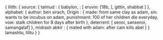 {
 lilith: {
  source: {
   talmud : {
    babylon,
    : [
     eruvin: [18b, ],
     gittin,
     shabbat
    ]
   },
   alphabet: {
    author: ben sirach,
    Origin : {
     made: from same clay as adam,
     sin: wants to be incubus on adam,
     punishment: 100 of her children die everyday,
     vow: stalk children for 8 days after birth
    },
    deterrent: [ senoi, sansenoi, samangalaf]
   },
   midrash abkir : {
    mated with adam: after cain kills abel
   }
  }
  lamashtu,
  lilitu
 }
}